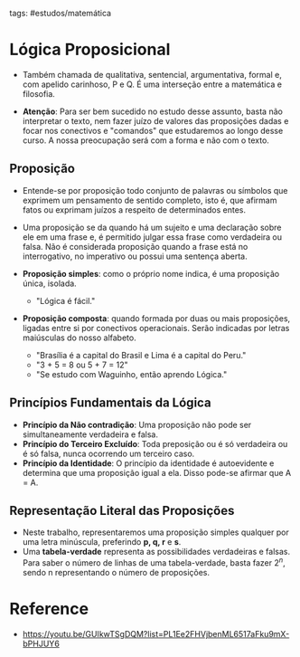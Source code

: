 tags: #estudos/matemática 

# Lógica Proposicional
- Também chamada de qualitativa, sentencial, argumentativa, formal e, com apelido carinhoso, P e Q. É uma interseção entre a matemática e filosofia.

- **Atenção**: Para ser bem sucedido no estudo desse assunto, basta não interpretar o texto, nem fazer juízo de valores das proposições dadas e focar nos conectivos e "comandos" que estudaremos ao longo desse curso. A nossa preocupação será com a forma e não com o texto.

## Proposição
- Entende-se por proposição todo conjunto de palavras ou símbolos que exprimem um pensamento de sentido completo, isto é, que afirmam fatos ou exprimam juízos a respeito de determinados entes.
- Uma proposição se da quando há um sujeito e uma declaração sobre ele em uma frase e, é permitido julgar essa frase como verdadeira ou falsa. Não é considerada proposição quando a frase está no interrogativo, no imperativo ou possui uma sentença aberta.

- **Proposição simples**: como o próprio nome indica, é uma proposição única, isolada.
	- "Lógica é fácil."
- **Proposição composta**: quando formada por duas ou mais proposições, ligadas entre si por conectivos operacionais. Serão indicadas por letras maiúsculas do nosso alfabeto.
	- "Brasília é a capital do Brasil e Lima é a capital do Peru."
	- "3 + 5 = 8 ou 5 + 7 = 12"
	- "Se estudo com Waguinho, então aprendo Lógica."

## Princípios Fundamentais da Lógica
- **Princípio da Não contradição**: Uma proposição não pode ser simultaneamente verdadeira e falsa.
- **Princípio do Terceiro Excluído**: Toda preposição ou é só verdadeira ou é só falsa, nunca ocorrendo um terceiro caso.
- **Princípio da Identidade**: O princípio da identidade é autoevidente e determina que uma proposição igual a ela. Disso pode-se afirmar que A = A.

## Representação Literal das Proposições
- Neste trabalho, representaremos uma proposição simples qualquer por uma letra minúscula, preferindo **p, q, r** e **s**.
- Uma **tabela-verdade** representa as possibilidades verdadeiras e falsas. Para saber o número de linhas de uma tabela-verdade, basta fazer $2^n$, sendo n representando o número de proposições.

# Reference
- https://youtu.be/GUIkwTSgDQM?list=PL1Ee2FHVjbenML6517aFku9mX-bPHJUY6